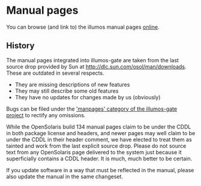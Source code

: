 # Manual pages

You can browse (and link to) the illumos manual pages
[online](http://illumos.org/man/all).

## History

The manual pages integrated into illumos-gate are taken from the last source
drop provided by Sun at http://dlc.sun.com/osol/man/downloads. These are
outdated in several respects.

* They are missing descriptions of new features
* They may still describe some old features
* They have no updates for changes made by us (obviously)

Bugs can be filed under the ['manpages' category of the illumos-gate
project](http://www.illumos.org/projects/illumos-gate/issues?category_id=26&set_filter=1&status_id=o)
to rectify any omissions.

While the OpenSolaris build 134 manual pages claim to be under the CDDL in both
package license and headers, and newer pages may well claim to be under the
CDDL in their header comment, we have elected to treat them as tainted and work
from the last explicit source drop. Please do not source text from any
OpenSolaris page delivered to the system just because it superficially contains
a CDDL header. It is much, much better to be certain.

If you update software in a way that must be reflected in the manual, please
also update the manual in the same changeset.

